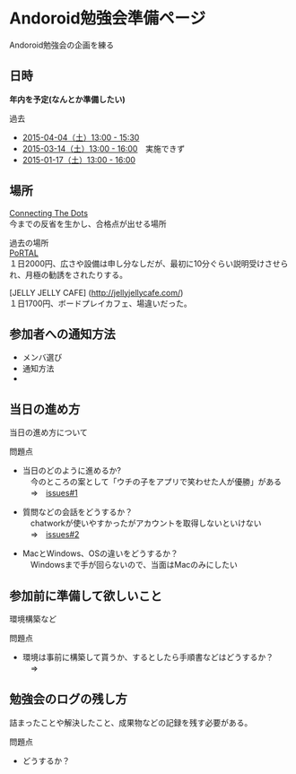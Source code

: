 # Andoroid勉強会準備ページ
Andoroid勉強会の企画を練る

## 日時
**年内を予定(なんとか準備したい)**

過去
* [2015-04-04（土）13:00 - 15:30](https://techietaste.doorkeeper.jp/events/22983)
* [2015-03-14（土）13:00 - 16:00](https://techietaste.doorkeeper.jp/events/21511)　実施できず
* [2015-01-17（土）13:00 - 16:00](https://techietaste.doorkeeper.jp/events/17954)


## 場所  
[Connecting The Dots](https://dots.bz/)  
今までの反省を生かし、合格点が出せる場所  
  
過去の場所  
[PoRTAL](http://www.hituji.jp/portal/guide/trial.html)  
１日2000円、広さや設備は申し分なしだが、最初に10分ぐらい説明受けさせられ、月極の勧誘をされたりする。  
  
[JELLY JELLY CAFE] (http://jellyjellycafe.com/)  
１日1700円、ボードプレイカフェ、場違いだった。  


## 参加者への通知方法
* メンバ選び
* 通知方法
* 


## 当日の進め方
当日の進め方について  


問題点
* 当日のどのように進めるか?  
　今のところの案として「ウチの子をアプリで笑わせた人が優勝」がある  
　=>　[issues#1](https://github.com/shiro83/Andoroid_Study_Group/issues)
* 質問などの会話をどうするか？  
　chatworkが使いやすかったがアカウントを取得しないといけない  
　=>　[issues#2](https://github.com/shiro83/Andoroid_Study_Group/issues/2)

* MacとWindows、OSの違いをどうするか？  
　Windowsまで手が回らないので、当面はMacのみにしたい  


## 参加前に準備して欲しいこと
環境構築など

問題点
* 環境は事前に構築して貰うか、するとしたら手順書などはどうするか？  
　=> 

## 勉強会のログの残し方  
詰まったことや解決したこと、成果物などの記録を残す必要がある。  

問題点  
* どうするか？  

  


